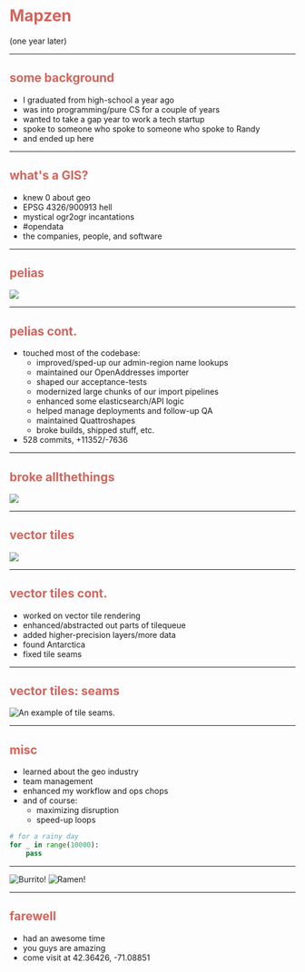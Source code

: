 <style>
	.reveal section img {
		border-style: none;
	}

	.reveal {
		background-color: white;
		color: #777;
	}

	h1, h2, h3, h4, h5, h6 {
		color: #d4645c !important;
	}
</style>

# Mapzen

(one year later)

---

## some background

  * I graduated from high-school a year ago
  * was into programming/pure CS for a couple of years
  * wanted to take a gap year to work a tech startup
  * spoke to someone who spoke to someone who spoke to Randy
  * and ended up here

---

## what's a GIS?

  * knew 0 about geo
  * EPSG 4326/900913 hell
  * mystical ogr2ogr incantations
  * &#35;opendata
  * the companies, people, and software

---

## pelias

![](http://files.sevko.io/presentations/mapzen_internship/node_meme.png)

---

## pelias cont.

  * touched most of the codebase:
    * improved/sped-up our admin-region name lookups
    * maintained our OpenAddresses importer
    * shaped our acceptance-tests
    * modernized large chunks of our import pipelines
    * enhanced some elasticsearch/API logic
    * helped manage deployments and follow-up QA
    * maintained Quattroshapes
    * broke builds, shipped stuff, etc.
  * 528 commits, +11352/-7636

---

## broke allthethings

![](http://files.sevko.io/presentations/mapzen_internship/broken_builds.png)

---

## vector tiles

![](http://files.sevko.io/presentations/mapzen_internship/complex_diagram.png)

---

## vector tiles cont.

* worked on vector tile rendering
* enhanced/abstracted out parts of tilequeue
* added higher-precision layers/more data
* found Antarctica
* fixed tile seams

---

## vector tiles: seams

![An example of tile seams.](http://files.sevko.io/presentations/mapzen_internship/seam.png)

---

## misc

  * learned about the geo industry
  * team management
  * enhanced my workflow and ops chops
  * and of course:
    * maximizing disruption
    * speed-up loops

```python
# for a rainy day
for _ in range(10000):
	pass
```

---

![Burrito!](http://files.sevko.io/presentations/mapzen_internship/burrito.png)
![Ramen!](http://files.sevko.io/presentations/mapzen_internship/ramen.png)

---

## farewell

  * had an awesome time
  * you guys are amazing
  * come visit at 42.36426, -71.08851
